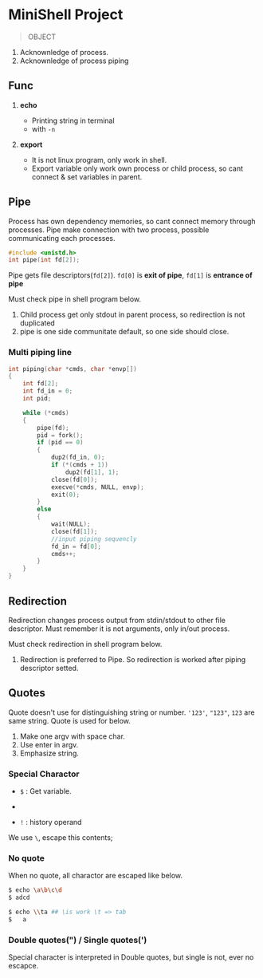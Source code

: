 # MiniShell Project

> OBJECT

1. Acknownledge of process.
2. Acknownledge of process piping

## Func

1. **echo**
	- Printing string in terminal
	- with `-n`

2. **export**
	- It is not linux program, only work in shell.
	- Export variable only work own process or child process, so cant connect & set variables in parent.

## Pipe

Process has own dependency memories, so cant connect memory through processes. Pipe make connection with two process, possible communicating each processes.

```c
#include <unistd.h>
int pipe(int fd[2]);
```

Pipe gets file descriptors(`fd[2]`). `fd[0]` is **exit of pipe**, `fd[1]` is **entrance of pipe**

Must check pipe in shell program below.

1. Child process get only stdout in parent process, so redirection is not duplicated
2. pipe is one side communitate default, so one side should close.

### Multi piping line

```cpp
int piping(char *cmds, char *envp[])
{
	int fd[2];
	int fd_in = 0;
	int pid;

	while (*cmds)
	{
		pipe(fd);
		pid = fork();
		if (pid == 0)
		{
			dup2(fd_in, 0);
			if (*(cmds + 1))
				dup2(fd[1], 1);
			close(fd[0]);
			execve(*cmds, NULL, envp);
			exit(0);
		}
		else
		{
			wait(NULL);
			close(fd[1]);
			//input piping sequencly
			fd_in = fd[0];
			cmds++;
		}
	}
}
```

## Redirection

Redirection changes process output from stdin/stdout to other file descriptor. Must remember it is not arguments, only in/out process.

Must check redirection in shell program below.

1. Redirection is preferred to Pipe. So redirection is worked after piping descriptor setted.

## Quotes

Quote doesn't use for distinguishing string or number. `'123'`, `"123"`, `123` are same string. Quote is used for below.

1. Make one argv with space char.
2. Use enter in argv.
3. Emphasize string.

### Special Charactor 

- `$` : Get variable.
- ``` : backtick
- `!` : history operand

We use `\`, escape this contents;

### No quote

When no quote, all charactor are escaped like below.
```sh
$ echo \a\b\c\d
$ adcd

$ echo \\ta ## \is work \t => tab
$	a
```

### Double quotes(") / Single quotes(')

Special character is interpreted in Double quotes, but single is not, ever no escapce.


